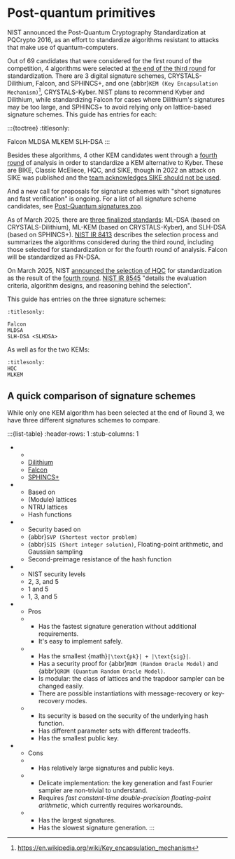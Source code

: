 # Post-quantum primitives

NIST announced the Post-Quantum Cryptography Standardization at PQCrypto 2016,
as an effort to standardize algorithms resistant to attacks that make use of
quantum-computers.

Out of 69 candidates that were considered for the first round of the
competition, 4 algorithms were selected at [the end of the third
round](https://www.nist.gov/news-events/news/2022/07/nist-announces-first-four-quantum-resistant-cryptographic-algorithms)
for standardization.  There are 3 digital signature schemes, CRYSTALS-Dilithium,
Falcon, and SPHINCS+, and one {abbr}`KEM (Key Encapsulation Mechanism)`[^kem],
CRYSTALS-Kyber. NIST plans to recommend Kyber and Dilithium, while standardizing
Falcon for cases where Dilithium's signatures may be too large, and SPHINCS+ to
avoid relying only on lattice-based signature schemes.
This guide has entries for each:

:::{toctree}
:titlesonly:

Falcon
MLDSA
MLKEM
SLH-DSA <SLHDSA>
:::

[^kem]: <https://en.wikipedia.org/wiki/Key_encapsulation_mechanism>

Besides these algorithms, 4 other KEM candidates went through a [fourth
round](https://csrc.nist.gov/projects/post-quantum-cryptography/round-4-submissions)
of analysis in order to standardize a KEM alternative to Kyber. These are BIKE,
Classic McEliece, HQC, and SIKE, though in 2022 an attack on SIKE was published
and the [team acknowledges SIKE should not be
used](https://csrc.nist.gov/csrc/media/Projects/post-quantum-cryptography/documents/round-4/submissions/sike-team-note-insecure.pdf).

And a new call for proposals for signature schemes with "short signatures and
fast verification" is ongoing. For a list of all signature scheme candidates,
see [Post-Quantum signatures zoo](https://pqshield.github.io/nist-sigs-zoo/).

As of March 2025, there are [three finalized
standards](https://www.nist.gov/news-events/news/2024/08/nist-releases-first-3-finalized-post-quantum-encryption-standards):
ML-DSA (based on CRYSTALS-Dilithium), ML-KEM (based on CRYSTALS-Kyber), and
SLH-DSA (based on SPHINCS+). [NIST IR
8413](https://csrc.nist.gov/pubs/ir/8413/upd1/final) describes the selection
process and summarizes the algorithms considered during the third round,
including those selected for standardization or for the fourth round of
analysis. Falcon will be standardized as FN-DSA.

On March 2025, NIST [announced the selection of
HQC](https://csrc.nist.gov/News/2025/hqc-announced-as-a-4th-round-selection) for
standardization as the result of the [fourth
round](https://csrc.nist.gov/projects/post-quantum-cryptography/round-4-submissions).
[NIST IR 8545](https://csrc.nist.gov/pubs/ir/8545/final) "details the evaluation
criteria, algorithm designs, and reasoning behind the selection".

This guide has entries on the three signature schemes:

```{toctree}
:titlesonly:

Falcon
MLDSA
SLH-DSA <SLHDSA>
```

As well as for the two KEMs:

```{toctree}
:titlesonly:
HQC
MLKEM
```

## A quick comparison of signature schemes

While only one KEM algorithm has been selected at the end of Round 3, we have
three different signatures schemes to compare.

<!-- markdownlint-disable MD005 MD007 -->
:::{list-table}
:header-rows: 1
:stub-columns: 1

- -
  - [Dilithium](/method/MLDSA)
  - [Falcon](/method/Falcon)
  - [SPHINCS+](/method/SLHDSA)
- - Based on
  - (Module) lattices
  - NTRU lattices
  - Hash functions
- - Security based on
  - {abbr}`SVP (Shortest vector problem)`
  - {abbr}`SIS (Short integer solution)`, Floating-point arithmetic, and Gaussian sampling
  - Second-preimage resistance of the hash function
- - NIST security levels
  - 2, 3, and 5
  - 1 and 5
  - 1, 3, and 5
- - Pros
  -
    - Has the fastest signature generation without additional requirements.
    - It's easy to implement safely.
  -
    - Has the smallest {math}`|\text{pk}| + |\text{sig}|`.
    - Has a security proof for {abbr}`ROM (Random Oracle Model)` and {abbr}`QROM (Quantum Random Oracle Model)`.
    - Is modular: the class of lattices and the trapdoor sampler can be changed easily.
    - There are possible instantiations with message-recovery or key-recovery modes.
  -
    - Its security is based on the security of the underlying hash function.
    - Has different parameter sets with different tradeoffs.
    - Has the smallest public key.
- - Cons
  -
    - Has relatively large signatures and public keys.
  -
    - Delicate implementation: the key generation and fast Fourier sampler are non-trivial to understand.
    - Requires *fast constant-time double-precision floating-point arithmetic*, which currently requires workarounds.
  -
    - Has the largest signatures.
    - Has the slowest signature generation.
:::
<!-- markdownlint-enable MD005 MD007 -->

